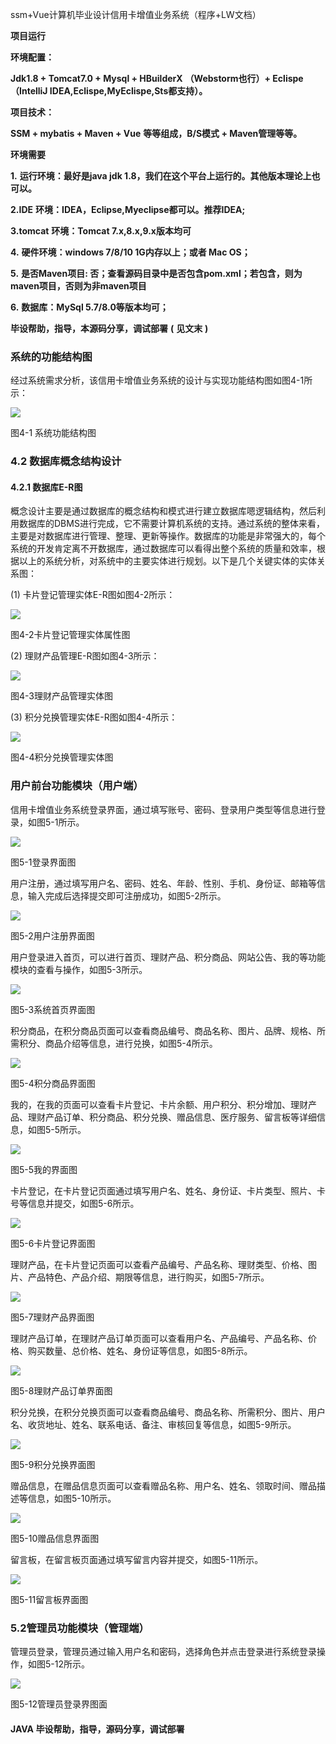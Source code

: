 ssm+Vue计算机毕业设计信用卡增值业务系统（程序+LW文档）

**项目运行**

**环境配置：**

**Jdk1.8 + Tomcat7.0 + Mysql + HBuilderX** **（Webstorm也行）+ Eclispe（IntelliJ
IDEA,Eclispe,MyEclispe,Sts都支持）。**

**项目技术：**

**SSM + mybatis + Maven + Vue** **等等组成，B/S模式 + Maven管理等等。**

**环境需要**

**1.** **运行环境：最好是java jdk 1.8，我们在这个平台上运行的。其他版本理论上也可以。**

**2.IDE** **环境：IDEA，Eclipse,Myeclipse都可以。推荐IDEA;**

**3.tomcat** **环境：Tomcat 7.x,8.x,9.x版本均可**

**4.** **硬件环境：windows 7/8/10 1G内存以上；或者 Mac OS；**

**5.** **是否Maven项目: 否；查看源码目录中是否包含pom.xml；若包含，则为maven项目，否则为非maven项目**

**6.** **数据库：MySql 5.7/8.0等版本均可；**

**毕设帮助，指导，本源码分享，调试部署** **(** **见文末** **)**

### 系统的功能结构图

经过系统需求分析，该信用卡增值业务系统的设计与实现功能结构图如图4-1所示：

![](./res/23a86795b4af4a208c5e4b0f4e52ac14.png)

图4-1 系统功能结构图

### 4.2 数据库概念结构设计

####  4.2.1 数据库E-R图

概念设计主要是通过数据库的概念结构和模式进行建立数据库嗯逻辑结构，然后利用数据库的DBMS进行完成，它不需要计算机系统的支持。通过系统的整体来看，主要是对数据库进行管理、整理、更新等操作。数据库的功能是非常强大的，每个系统的开发肯定离不开数据库，通过数据库可以看得出整个系统的质量和效率，根据以上的系统分析，对系统中的主要实体进行规划。以下是几个关键实体的实体关系图：

(1) 卡片登记管理实体E-R图如图4-2所示：

![](./res/e335128ba8c44d72b63c65e758601368.png)

图4-2卡片登记管理实体属性图

(2) 理财产品管理E-R图如图4-3所示：

![](./res/2e4661c391774f8593899e174ec12489.png)

图4-3理财产品管理实体图

(3) 积分兑换管理实体E-R图如图4-4所示：

![](./res/74144bef53bd4553abf4aff8372cbf7b.png)

图4-4积分兑换管理实体图

### 用户前台功能模块（用户端）

信用卡增值业务系统登录界面，通过填写账号、密码、登录用户类型等信息进行登录，如图5-1所示。

![](./res/2b0a70a8ccc441cfbfb0c10bd4e70d9f.png)

图5-1登录界面图

用户注册，通过填写用户名、密码、姓名、年龄、性别、手机、身份证、邮箱等信息，输入完成后选择提交即可注册成功，如图5-2所示。

![](./res/e0491122b9ef42d5a8f7f2dc174bdc7d.png)

图5-2用户注册界面图

用户登录进入首页，可以进行首页、理财产品、积分商品、网站公告、我的等功能模块的查看与操作，如图5-3所示。

![](./res/34ea56d7cfd34871bf41836ed10c73c3.png)

图5-3系统首页界面图

积分商品，在积分商品页面可以查看商品编号、商品名称、图片、品牌、规格、所需积分、商品介绍等信息，进行兑换，如图5-4所示。

![](./res/631e58540cad48898d2c3b7cdee68162.png)

图5-4积分商品界面图

我的，在我的页面可以查看卡片登记、卡片余额、用户积分、积分增加、理财产品、理财产品订单、积分商品、积分兑换、赠品信息、医疗服务、留言板等详细信息，如图5-5所示。

![](./res/3ff91c0fe8fc462c9a742a4aa7607869.png)

图5-5我的界面图

卡片登记，在卡片登记页面通过填写用户名、姓名、身份证、卡片类型、照片、卡号等信息并提交，如图5-6所示。

![](./res/0ebc3e1d67364613b73762432075a8f2.png)

图5-6卡片登记界面图

理财产品，在卡片登记页面可以查看产品编号、产品名称、理财类型、价格、图片、产品特色、产品介绍、期限等信息，进行购买，如图5-7所示。

![](./res/821a1cb9d7e4492ea8362e3028697f2c.png)

图5-7理财产品界面图

理财产品订单，在理财产品订单页面可以查看用户名、产品编号、产品名称、价格、购买数量、总价格、姓名、身份证等信息，如图5-8所示。

![](./res/1ba1264270de4a8c80ee8d3e072e160d.png)

图5-8理财产品订单界面图

积分兑换，在积分兑换页面可以查看商品编号、商品名称、所需积分、图片、用户名、收货地址、姓名、联系电话、备注、审核回复等信息，如图5-9所示。

![](./res/0b5dd111329e4174b8fb87a7c69bac0c.png)

图5-9积分兑换界面图

赠品信息，在赠品信息页面可以查看赠品名称、用户名、姓名、领取时间、赠品描述等信息，如图5-10所示。

![](./res/40786792ac744e2fbf268d930de5e7cc.png)

图5-10赠品信息界面图

留言板，在留言板页面通过填写留言内容并提交，如图5-11所示。

![](./res/f5df203e89d7401cbeb3dadb623774b7.png)

图5-11留言板界面图

### 5.2管理员功能模块（管理端）

管理员登录，管理员通过输入用户名和密码，选择角色并点击登录进行系统登录操作，如图5-12所示。

![](./res/cc4a8e1c907646d4914a55357c20ce57.png)

图5-12管理员登录界图面

#### **JAVA** **毕设帮助，指导，源码分享，调试部署**

